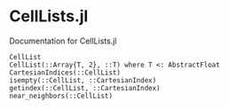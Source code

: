 # CellLists.jl
Documentation for CellLists.jl

```@docs
CellList
CellList(::Array{T, 2}, ::T) where T <: AbstractFloat
CartesianIndices(::CellList)
isempty(::CellList, ::CartesianIndex)
getindex(::CellList, ::CartesianIndex)
near_neighbors(::CellList)
```
